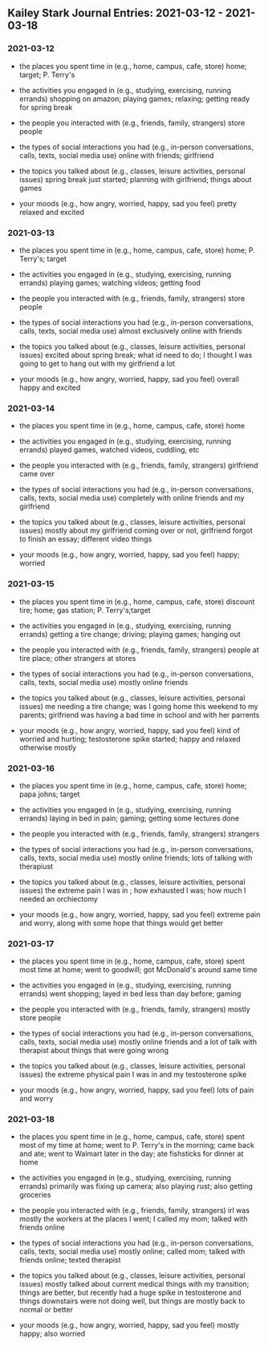 ## Kailey Stark Journal Entries: 2021-03-12 - 2021-03-18
### 2021-03-12
- the places you spent time in (e.g., home, campus, cafe, store)
home; target; P. Terry's

- the activities you engaged in (e.g., studying, exercising, running errands)
shopping on amazon; playing games; relaxing; getting ready for spring break

- the people you interacted with (e.g., friends, family, strangers)
store people

- the types of social interactions you had (e.g., in-person conversations, calls, texts, social media use)
online with friends; girlfriend

- the topics you talked about (e.g., classes, leisure activities, personal issues)
spring break just started; planning with girlfriend; things about games

- your moods (e.g., how angry, worried, happy, sad you feel)
pretty relaxed and excited

### 2021-03-13

- the places you spent time in (e.g., home, campus, cafe, store)
home; P. Terry's; target

- the activities you engaged in (e.g., studying, exercising, running errands)
playing games; watching videos; getting food

- the people you interacted with (e.g., friends, family, strangers)
store people

- the types of social interactions you had (e.g., in-person conversations, calls, texts, social media use)
almost exclusively online with friends

- the topics you talked about (e.g., classes, leisure activities, personal issues)
excited about spring break; what id need to do; I thought I was going to get to hang out with my girlfriend a lot

- your moods (e.g., how angry, worried, happy, sad you feel)
overall happy and excited

### 2021-03-14

- the places you spent time in (e.g., home, campus, cafe, store)
home

- the activities you engaged in (e.g., studying, exercising, running errands)
played games, watched videos, cuddling, etc

- the people you interacted with (e.g., friends, family, strangers)
girlfriend came over

- the types of social interactions you had (e.g., in-person conversations, calls, texts, social media use)
completely with online friends and my girlfriend

- the topics you talked about (e.g., classes, leisure activities, personal issues)
mostly about my girlfriend coming over or not, girlfriend forgot to finish an essay; different video things

- your moods (e.g., how angry, worried, happy, sad you feel)
happy; worried

### 2021-03-15
- the places you spent time in (e.g., home, campus, cafe, store)
discount tire; home; gas station; P. Terry's;target

- the activities you engaged in (e.g., studying, exercising, running errands)
getting a tire change; driving; playing games; hanging out

- the people you interacted with (e.g., friends, family, strangers)
people at tire place; other strangers at stores

- the types of social interactions you had (e.g., in-person conversations, calls, texts, social media use)
mostly online friends

- the topics you talked about (e.g., classes, leisure activities, personal issues)
me needing a tire change; was I going home this weekend to my parents; girlfriend was having a bad time in school and with her parrents

- your moods (e.g., how angry, worried, happy, sad you feel)
kind of worried and hurting; testosterone spike started; happy and relaxed otherwise mostly

### 2021-03-16

- the places you spent time in (e.g., home, campus, cafe, store)
home; papa johns; target

- the activities you engaged in (e.g., studying, exercising, running errands)
laying in bed in pain; gaming; getting some lectures done

- the people you interacted with (e.g., friends, family, strangers)
strangers

- the types of social interactions you had (e.g., in-person conversations, calls, texts, social media use)
mostly online friends; lots of talking with therapiust

- the topics you talked about (e.g., classes, leisure activities, personal issues)
the extreme pain I was in ; how exhausted I was; how much I needed an orchiectomy

- your moods (e.g., how angry, worried, happy, sad you feel)
extreme pain and worry, along with some hope that things would get better

### 2021-03-17

- the places you spent time in (e.g., home, campus, cafe, store)
spent most time at home; went to goodwill; got McDonald's around same time

- the activities you engaged in (e.g., studying, exercising, running errands)
went shopping; layed in bed less than day before; gaming

- the people you interacted with (e.g., friends, family, strangers)
mostly store people

- the types of social interactions you had (e.g., in-person conversations, calls, texts, social media use)
mostly online friends and a lot of talk with therapist about things that were going wrong

- the topics you talked about (e.g., classes, leisure activities, personal issues)
the extreme physical pain I was in and my testosterone spike

- your moods (e.g., how angry, worried, happy, sad you feel)
lots of pain and worry

### 2021-03-18

- the places you spent time in (e.g., home, campus, cafe, store)
spent most of my time at home; went to P. Terry's in the morning; came back and ate; went to Walmart later in the day; ate fishsticks for dinner at home

- the activities you engaged in (e.g., studying, exercising, running errands)
primarily was fixing up camera; also playing rust; also getting groceries


- the people you interacted with (e.g., friends, family, strangers)
irl was mostly the workers at the places I went; I called my mom; talked with friends online


- the types of social interactions you had (e.g., in-person conversations, calls, texts, social media use)
mostly online; called mom; talked with friends online; texted therapist

- the topics you talked about (e.g., classes, leisure activities, personal issues)
mostly talked about current medical things with my transition; things are better, but recently had a huge spike in testosterone and things downstairs were not doing well, but things are mostly back to normal or better

- your moods (e.g., how angry, worried, happy, sad you feel)
mostly happy; also worried
